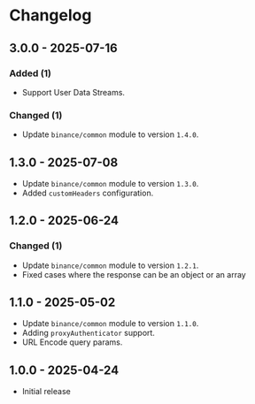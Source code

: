 # Changelog

## 3.0.0 - 2025-07-16

### Added (1)

- Support User Data Streams.

### Changed (1)

- Update `binance/common` module to version `1.4.0`.

## 1.3.0 - 2025-07-08

- Update `binance/common` module to version `1.3.0`.
- Added `customHeaders` configuration.

## 1.2.0 - 2025-06-24

### Changed (1)

- Update `binance/common` module to version `1.2.1`.
- Fixed cases where the response can be an object or an array

## 1.1.0 - 2025-05-02

- Update `binance/common` module to version `1.1.0`.
- Adding `proxyAuthenticator` support.
- URL Encode query params.

## 1.0.0 - 2025-04-24

- Initial release